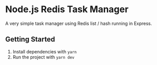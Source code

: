 # Node.js Redis Task Manager

A very simple task manager using Redis list / hash running in Express.

## Getting Started

1. Install dependencies with `yarn`
2. Run the project with `yarn dev`
